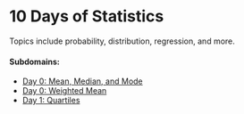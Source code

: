 # 10 Days of Statistics

Topics include probability, distribution, regression, and more.

#### Subdomains:
- [Day 0: Mean, Median, and Mode](./s10-basic-statistics)
- [Day 0: Weighted Mean](./s10-weighted-mean)
- [Day 1: Quartiles](./s10-quartiles)
